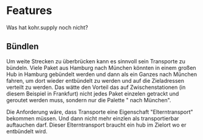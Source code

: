 # Features

Was hat kohr.supply noch nicht?

## Bündlen

Um weite Strecken zu überbrücken kann es sinnvoll sein Transporte zu bündeln. Viele Paket aus Hamburg nach München könnten in einem großen Hub in Hamburg gebündelt werden und dann als ein Ganzes nach München fahren, um dort wieder entbündelt zu werden und auf die Zieladressen verteilt zu werden. Das wätte den Vorteil das auf Zwischenstationen (in diesem Beispiel in Frankfurt) nicht jedes Paket einzelen getrackt und geroutet werden muss, sondern nur die Palette " nach München".

Die Anforderung wäre, dass Transporte eine Eigenschaft "Elterntransport" bekommen müssen. Und dann nicht mehr einzlen als transportierbar auftauchen darf.
Dieser Elterntransport braucht ein hub im Zielort wo er entbündelt wird.  
